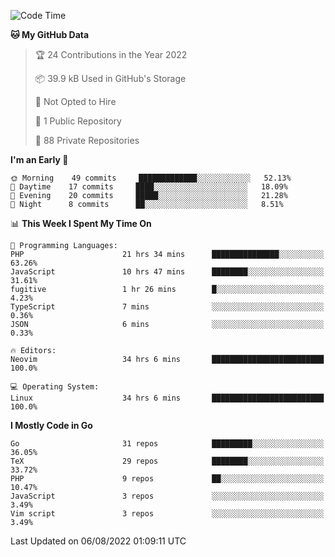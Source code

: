 
<!--START_SECTION:waka-->
![Code Time](http://img.shields.io/badge/Code%20Time-0%20secs-blue)

**🐱 My GitHub Data** 

> 🏆 24 Contributions in the Year 2022
 > 
> 📦 39.9 kB Used in GitHub's Storage 
 > 
> 🚫 Not Opted to Hire
 > 
> 📜 1 Public Repository 
 > 
> 🔑 88 Private Repositories  
 > 
**I'm an Early 🐤** 

```text
🌞 Morning    49 commits     █████████████░░░░░░░░░░░░   52.13% 
🌆 Daytime    17 commits     ████░░░░░░░░░░░░░░░░░░░░░   18.09% 
🌃 Evening    20 commits     █████░░░░░░░░░░░░░░░░░░░░   21.28% 
🌙 Night      8 commits      ██░░░░░░░░░░░░░░░░░░░░░░░   8.51%

```


📊 **This Week I Spent My Time On** 

```text
💬 Programming Languages: 
PHP                      21 hrs 34 mins      ███████████████░░░░░░░░░░   63.26% 
JavaScript               10 hrs 47 mins      ████████░░░░░░░░░░░░░░░░░   31.61% 
fugitive                 1 hr 26 mins        █░░░░░░░░░░░░░░░░░░░░░░░░   4.23% 
TypeScript               7 mins              ░░░░░░░░░░░░░░░░░░░░░░░░░   0.36% 
JSON                     6 mins              ░░░░░░░░░░░░░░░░░░░░░░░░░   0.33%

🔥 Editors: 
Neovim                   34 hrs 6 mins       █████████████████████████   100.0%

💻 Operating System: 
Linux                    34 hrs 6 mins       █████████████████████████   100.0%

```

**I Mostly Code in Go** 

```text
Go                       31 repos            █████████░░░░░░░░░░░░░░░░   36.05% 
TeX                      29 repos            ████████░░░░░░░░░░░░░░░░░   33.72% 
PHP                      9 repos             ██░░░░░░░░░░░░░░░░░░░░░░░   10.47% 
JavaScript               3 repos             ░░░░░░░░░░░░░░░░░░░░░░░░░   3.49% 
Vim script               3 repos             ░░░░░░░░░░░░░░░░░░░░░░░░░   3.49%

```



 Last Updated on 06/08/2022 01:09:11 UTC
<!--END_SECTION:waka-->
